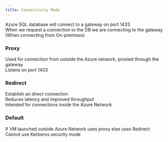 ```yaml
---
title: Connectivity Mode
---
```


Azure SQL database will connect to a gateway on port 1433  
When we request a connection to the DB we are connecting to the gateway (When connecting from On-premises)

### Proxy

Used for connection from outside the Azure network, proxied through the gateway  
Listens on port 1433

### Redirect

Establish an direct connection  
Reduces latency and improved throughput  
Intended for connections inside the Azure Network

### Default

If VM launched outside Azure Network uses proxy else uses Redirect  
Cannot use Kerberos security mode